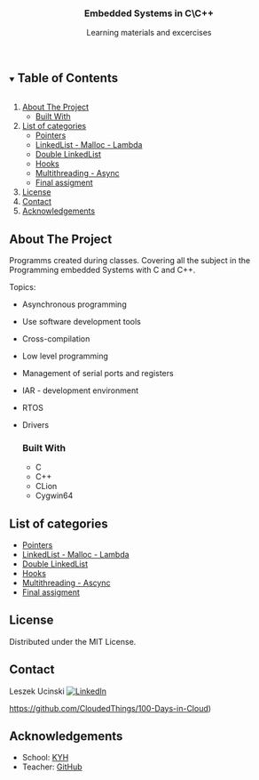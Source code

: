 

  <h3 align="center">Embedded Systems in C\C++</h3>

  <p align="center">
    Learning materials and excercises 
    <br />
    <br />
  </p>


<details open="open">
  <summary><h2 style="display: inline-block">Table of Contents</h2></summary>
  <ol>
    <li>
      <a href="#about-the-project">About The Project</a>
      <ul>
        <li><a href="#built-with">Built With</a></li>
      </ul>
    </li>
    <li><a href="#list-of-categories">List of categories</a>
      <ul>
        <li><a href="#pointers">Pointers</a></li>
        <li><a href="#linkedList-malloc-lambda">LinkedList - Malloc - Lambda</a></li>
        <li><a href="#double-linkedlist">Double LinkedList</a></li>
        <li><a href="#hooks">Hooks</a></li>
        <li><a href="#multithreading-async">Multithreading - Async</a></li>
        <li><a href="#final-assigment">Final assigment</a></li>
      </ul>
      </li>
    <li><a href="#license">License</a></li>
    <li><a href="#contact">Contact</a></li>
    <li><a href="#acknowledgements">Acknowledgements</a></li>
  </ol>
</details>



## About The Project

Programms created during classes. Covering all the subject in the Programming embedded Systems with C and C++. 

Topics:

- Asynchronous programming

- Use software development tools

- Cross-compilation

- Low level programming

- Management of serial ports and registers

- IAR - development environment

- RTOS

- Drivers

  ### Built With

  - C
  - C++
  - CLion
  - Cygwin64

## List of categories

* [Pointers]()
* [LinkedList - Malloc - Lambda]()
* [Double LinkedList]()
* [Hooks]()
* [Multithreading - Ascync]()
* [Final assigment]()


## License

Distributed under the MIT License.

## Contact

Leszek Ucinski [![LinkedIn][linkedin-shield]][linkedin-url]

https://github.com/CloudedThings/100-Days-in-Cloud)



## Acknowledgements

* School: [KYH](https://kyh.se/utbildningar/internet-of-things/)
* Teacher: [GitHub](https://github.com/KYH-Gothenburg)

[linkedin-shield]: https://img.shields.io/badge/-LinkedIn-black.svg?style=for-the-badge&logo=linkedin&colorB=555
[linkedin-url]: https://www.linkedin.com/in/leszekucinski/
